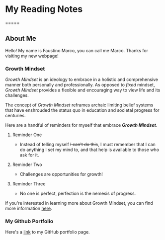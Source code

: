 # My Reading Notes

=====

## About Me
Hello! My name is Faustino Marco, you can call me Marco. Thanks for visiting my new webpage!

### Growth Mindset

*Growth Mindset* is an ideology to embrace in a holistic and comprehensive manner both personally and professionally.
As opposed to *fixed* mindset, *Growth Mindset* provides a flexible and encouraging way to view life and its challenges. 

The concept of *Growth Mindset* reframes archaic limiting belief systems that have enshrouded the status quo in education and societal progress for centuries.

Here are a handful of reminders for myself that embrace ***Growth Mindset***.

1. Reminder One

   - Instead of telling myself ~~I can't do this~~, I must remember that I can do anything I set my mind to, and that help is available to those who ask for it.

2. Reminder Two

   - Challenges are opportunities for growth!

3. Reminder Three

   - No one is perfect, perfection is the nemesis of progress.

If you're interested in learning more about Growth Mindset, you can find more information [here](https://www.atlassian.com/blog/inside-atlassian/growth-mindset).

### My Github Portfolio

Here's a [link](https://github.com/faustino-marco) to my GitHub portfolio page.
